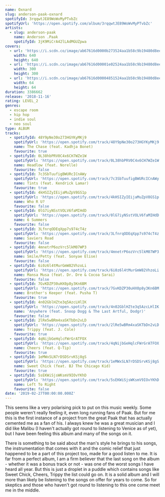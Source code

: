 ```yaml
---
name: Oxnard
slug: anderson-paak-oxnard
spotifyId: 3rqqwtJE89WoWvMyPTvbZc
spotifyUrl: 'https://open.spotify.com/album/3rqqwtJE89WoWvMyPTvbZc'
artists:
  - slug: anderson-paak
    name: Anderson .Paak
    spotifyId: 3jK9MiCrA42lLAdMGUZpwa
covers:
  - url: 'https://i.scdn.co/image/ab67616d0000b273524aa1b58c9b19480d8ee703'
    width: 640
    height: 640
  - url: 'https://i.scdn.co/image/ab67616d00001e02524aa1b58c9b19480d8ee703'
    width: 300
    height: 300
  - url: 'https://i.scdn.co/image/ab67616d00004851524aa1b58c9b19480d8ee703'
    width: 64
    height: 64
duration: 3386662
release: '2018-11-16'
rating: LEVEL_2
genres:
  - escape room
  - hip hop
  - indie soul
  - neo soul
type: ALBUM
tracks:
  - spotifyId: 48Y9pNe30o273HGYKyMKj9
    spotifyUrl: 'https://open.spotify.com/track/48Y9pNe30o273HGYKyMKj9'
    name: The Chase (feat. Kadhja Bonet)
    favourite: true
  - spotifyId: 0L38hbPRV0C4x6CH7WZe1W
    spotifyUrl: 'https://open.spotify.com/track/0L38hbPRV0C4x6CH7WZe1W'
    name: Headlow (feat. Norelle)
    favourite: false
  - spotifyId: 7c3SbTuufigBWURcICnAWy
    spotifyUrl: 'https://open.spotify.com/track/7c3SbTuufigBWURcICnAWy'
    name: Tints (feat. Kendrick Lamar)
    favourite: true
  - spotifyId: 4kHSIZyIEijaMuZpV8GS1p
    spotifyUrl: 'https://open.spotify.com/track/4kHSIZyIEijaMuZpV8GS1p'
    name: Who R U?
    favourite: false
  - spotifyId: 0lG7iyNSstVOLV6faMIHdD
    spotifyUrl: 'https://open.spotify.com/track/0lG7iyNSstVOLV6faMIHdD'
    name: 6 Summers
    favourite: false
  - spotifyId: 3LfnrqODEqXpp7s974cT4z
    spotifyUrl: 'https://open.spotify.com/track/3LfnrqODEqXpp7s974cT4z'
    name: Saviers Road
    favourite: false
  - spotifyId: 4mnetrP6ozVrc5lkM07WP3
    spotifyUrl: 'https://open.spotify.com/track/4mnetrP6ozVrc5lkM07WP3'
    name: Smile/Petty (feat. Sonyae Elise)
    favourite: false
  - spotifyId: 6i0z6l4tMurGmW82VhzoLi
    spotifyUrl: 'https://open.spotify.com/track/6i0z6l4tMurGmW82VhzoLi'
    name: Mansa Musa (feat. Dr. Dre & Cocoa Sarai)
    favourite: false
  - spotifyId: 7GvKDZP30uHX0p8y3Kn6BM
    spotifyUrl: 'https://open.spotify.com/track/7GvKDZP30uHX0p8y3Kn6BM'
    name: Brother's Keeper (feat. Pusha T)
    favourite: true
  - spotifyId: 4n02GblHZte3q5AzcLHlIK
    spotifyUrl: 'https://open.spotify.com/track/4n02GblHZte3q5AzcLHlIK'
    name: 'Anywhere (feat. Snoop Dogg & The Last Artful, Dodgr)'
    favourite: false
  - spotifyId: 2lRe5wBRm4xaSKTbDn2vLD
    spotifyUrl: 'https://open.spotify.com/track/2lRe5wBRm4xaSKTbDn2vLD'
    name: Trippy (feat. J. Cole)
    favourite: true
  - spotifyId: 4qNijbGeHqlcFWrGrATFOX
    spotifyUrl: 'https://open.spotify.com/track/4qNijbGeHqlcFWrGrATFOX'
    name: Cheers (feat. Q-Tip)
    favourite: true
  - spotifyId: 1eMWxSLN7rDSDSrvKSj8gS
    spotifyUrl: 'https://open.spotify.com/track/1eMWxSLN7rDSDSrvKSj8gS'
    name: Sweet Chick (feat. BJ The Chicago Kid)
    favourite: true
  - spotifyId: 5sEKWiSjsWKsmV9IOvYKhD
    spotifyUrl: 'https://open.spotify.com/track/5sEKWiSjsWKsmV9IOvYKhD'
    name: Left To Right
    favourite: false
date: '2019-02-27T00:00:00.000Z'
---
```

This seems like a very polarising pick to put on this music weekly. Some people weren't
really feeling it, even long running fans of Paak. But for me this is the first instance
of a project from the great Paak that has actually cemented me as a fan of his. I always
knew he was a great musician and I did like Malibu (I haven't actually got round to
listening to Venice as of yet), but I have been feeling this album and many of the songs
on it.

There is something to be said about the man's style he brings to his songs, the
instrumentation that comes with it and the comic relief that just happened to be a part of
this project too, made for a good listen to me. It is far from a perfect album, I am a
firm believer that the last song on the album - whether it was a bonus track or not - was
one of the worst songs I have heard all year. But this is just a droplet in a puddle which
contains songs like Sweet Chick, Cheers, Trippy the list could go on. It is a solid album
and I will more than likely be listening to the songs on offer for years to come. So for
skeptics and those who haven't got round to listening to this one come meet me in the
middle.
